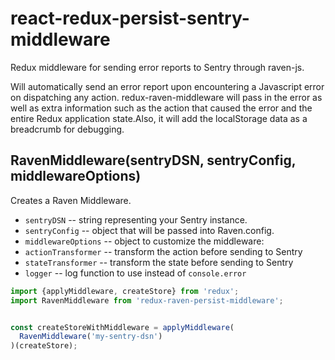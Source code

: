 # react-redux-persist-sentry-middleware

Redux middleware for sending error reports to Sentry through raven-js.

Will automatically send an error report upon encountering a Javascript error
on dispatching any action. redux-raven-middleware will pass in the error as
well as extra information such as the action that caused the error and the
entire Redux application state.Also, it will add the localStorage data as a
breadcrumb for debugging.

## RavenMiddleware(sentryDSN, sentryConfig, middlewareOptions)

Creates a Raven Middleware.

- `sentryDSN` -- string representing your Sentry instance.
- `sentryConfig` -- object that will be passed into Raven.config.
- `middlewareOptions` -- object to customize the middleware:
 - `actionTransformer` -- transform the action before sending to Sentry
 - `stateTransformer` -- transform the state before sending to Sentry
 - `logger` -- log function to use instead of `console.error`

```js
import {applyMiddleware, createStore} from 'redux';
import RavenMiddleware from 'redux-raven-persist-middleware';


const createStoreWithMiddleware = applyMiddleware(
  RavenMiddleware('my-sentry-dsn')
)(createStore);
```
